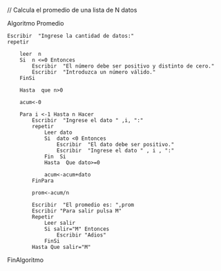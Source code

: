 // Calcula  el  promedio  de  una  lista  de  N  datos

Algoritmo  Promedio
	
	Escribir  "Ingrese la cantidad de datos:"
	repetir
		
		leer  n
		Si  n <=0 Entonces
			Escribir  "El número debe ser positivo y distinto de cero."
			Escribir  "Introduzca un número válido."
		FinSi
		
		Hasta  que n>0
		
		acum<-0
		
		Para i <-1 Hasta n Hacer
			Escribir  "Ingrese el dato " ,i, ":"
			repetir
				Leer dato
				Si  dato <0 Entonces
					Escribir  "El dato debe ser positivo."
					Escribir  "Ingrese el dato " , i , ":"
				Fin  Si
				Hasta  Que dato>=0
				
				acum<-acum+dato
			FinPara
			
			prom<-acum/n
			
			Escribir  "El promedio es: ",prom
			Escribir "Para salir pulsa M"
			Repetir
				Leer salir
				Si salir="M" Entonces
					Escribir "Adios"
				FinSi
			Hasta Que salir="M"
			
			
FinAlgoritmo
